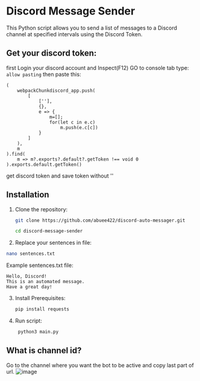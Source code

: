 # Discord Message Sender

This Python script allows you to send a list of messages to a Discord channel at specified intervals using the Discord Token.

## Get your discord token:

first Login your discord account and Inspect(F12) GO to console tab type:
```allow pasting```
then paste this:
```
(
    webpackChunkdiscord_app.push(
        [
            [''],
            {},
            e => {
                m=[];
                for(let c in e.c)
                    m.push(e.c[c])
            }
        ]
    ),
    m
).find(
    m => m?.exports?.default?.getToken !== void 0
).exports.default.getToken()
```
get discord token and save token without ''

## Installation

1. Clone the repository:
   ```bash
   git clone https://github.com/abuee422/discord-auto-messager.git
   ```
   ```bash
   cd discord-message-sender
   ```
2. Replace your sentences in file:
  ```bash
  nano sentences.txt
  ```
  Example sentences.txt file:
  ```
  Hello, Discord!
  This is an automated message.
  Have a great day!
  ```
3. Install Prerequisites:
   ```bash
   pip install requests
   ```
4. Run script:
   ```bash
    python3 main.py
   ```
## What is channel id?
Go to the channel where you want the bot to be active and copy last part of url.
![image](https://github.com/user-attachments/assets/5a516d29-2de4-476c-85f4-2ae1e5128412)


